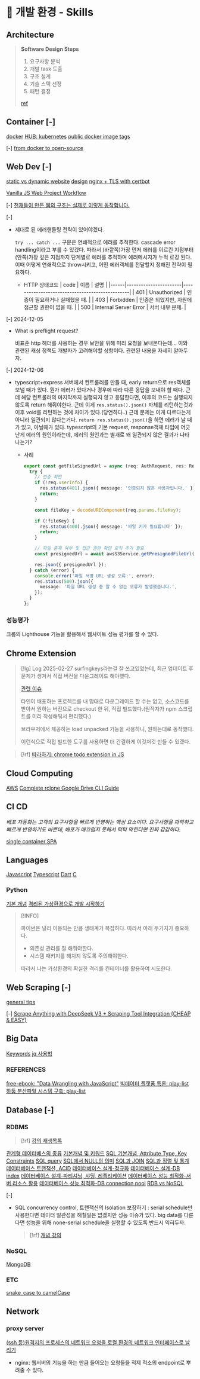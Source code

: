 # 󰏢 개발 환경 - Skills


## Architecture

> **Software Design Steps**
> 
> 1. 요구사항 분석
> 2. 개발 task 도출
> 3. 구조 설계
> 4. 기술 스택 선정
> 5. 패턴 결정
>
> [ref](https://www.youtube.com/watch?v=Z4wJfDl9LtI)


## Container [-] 

[docker](/Area/Programming/Skills/Container/docker)
[HUB: kubernetes](/Area/Programming/Skills/Container/kubernetes/index)
[public docker image tags](/Area/Programming/Skills/Container/public_docker_image_tags)


[-] 
[from docker to open-source](https://www.youtube.com/watch?v=Z5uBcczJxUY)


## Web Dev [-] 

[static vs dynamic website](/Area/Programming/Skills/Web_Dev/static_vs_dynamic_website)
[design](/Area/Programming/Skills/Web_Dev/design)
[nginx + TLS with certbot](/Area/Programming/Skills/Web_Dev/nginx_+_TLS_with_certbot)

[Vanilla JS Web Project Workflow](/Area/Programming/Skills/Web_Dev/Vanilla_JS_Web_Project_Workflow)

[-] 
[천재들이 만든 웹의 구조는 실제로 이렇게 동작합니다.](https://www.youtube.com/watch?v=po5_T3wSPJI)

[-] 
- 제대로 된 에러핸들링 전략이 있어야겠다.

  `try ... catch ...` 구문은 연쇄적으로 에러를 추적한다. cascade error handling이라고 부를 수 있겠다.
  따라서 (바깥쪽)가장 먼저 에러를 이르킨 지점부터 (안쪽)가장 깊은 지점까지 단계별로 에러를 추적하며
  에러메시지가 누적 로깅 된다. 이때 어떻게 연쇄적으로 throw시키고, 어떤 에러객체를 전달할지 정해진
  전략이 필요하다.

  - HTTP 상태코드
    | code | 이름                  | 설명                                           |
    |------|-----------------------|------------------------------------------------|
    | 401  | Unauthorized          | 인증이 필요하거나 실패했을 때.                 |
    | 403  | Forbidden             | 인증은 되었지만, 자원에 접근할 권한이 없을 때. |
    | 500  | Internal Server Error | 서버 내부 문제.                                |

[-] 2024-12-05
- What is preflight request?

  비표준 http 헤더를 사용하는 경우 보안을 위해 미리 요청을 보내본다는데... 이와 관련된 캐싱 정책도
  개발자가 고려해야할 상항이다. 관련된 내용을 자세히 알아두자.

[-] 2024-12-06
- typescript+express 서버에서 컨트롤러를 만들 때, early return으로 res객체를 보낼 때가 있다. 뭔가
에러가 있다거나 경우에 따라 다른 응답을 보내야 할 때다. 근데 해당 컨트롤러의 마지막까지 실행되지
않고 응답한다면, 이후의 코드는 실행되지 않도록 return 해줘야한다. 근데 이게 `res.status().json()`
자체를 리턴하는것과 이후 void를 리턴하는 것에 차이가 있다.(당연하다..) 근데 문제는 이게 다르다는게
아니라 일관되지 않다는거다. `return res.status().json()`을 하면 에러가 날 때가 있고, 아닐때가 있다.
typescript의 기본 request, response객체 타입에 어긋난게 에러의 원인이라는데, 에러의 원인과는 별개로
왜 일관되지 않은 결과가 나타나는가?

  - 사례
    ```typescript
    export const getFileSignedUrl = async (req: AuthRequest, res: Response) => {
      try {
        // 인증 확인
        if (!req.userInfo) {
          res.status(401).json({ message: '인증되지 않은 사용자입니다.' });
          return;
        }

        const fileKey = decodeURIComponent(req.params.fileKey);

        if (!fileKey) {
          res.status(400).json({ message: '파일 키가 필요합니다' });
          return;
        }

        // 파일 존재 여부 및 접근 권한 확인 로직 추가 필요
        const presignedUrl = await awsS3Service.getPresignedFileUrl(fileKey);

        res.json({ presignedUrl });
      } catch (error) {
        console.error('파일 서명 URL 생성 오류:', error);
        res.status(500).json({
          message: '파일 URL 생성 중 알 수 없는 오류가 발생했습니다.',
        });
      }
    };
    ```


### 성능평가

크롬의 Lighthouse 기능을 활용해서 웹사이트 성능 평가를 할 수 있다.



## Chrome Extension

> [!lg] Log 2025-02-27
> surfingkeys라는걸 잘 쓰고있었는데, 최근 업데이트 후 문제가 생겨서 직접 버전을 다운그레이드
> 해야했다.
>
> [관련 이슈](https://github.com/brookhong/Surfingkeys/issues/2244)
>
> 타인이 배포하는 프로젝트를 내 맘대로 다운그레이드 할 수는 없고, 소스코드를 받아서 원하는 버전으로
> checkout 한 뒤, 직접 빌드했다.(원작자가 npm 스크립트를 미리 작성해둬서 편리했다.)
>
> 브라우저에서 제공하는 load unpacked 기능을 사용하니, 원하는대로 동작했다.
>
> 이런식으로 직접 빌드한 도구를 사용하면 더 간결하게 이것저것 만들 수 있겠다.


> [!rf]
> [따라하기: chrome todo extension in JS](https://www.youtube.com/watch?v=ny-L_KLrKIU)


## Cloud Computing

[AWS](/Area/Programming/Skills/Cloud_Computing/AWS)
[Complete rclone Google Drive CLI Guide](/Area/Programming/Skills/Cloud_Computing/Complete_rclone_Google_Drive_CLI_Guide)


## CI CD

_배포 자동화는 고객의 요구사항을 빠르게 반영하는 핵심 요소이다. 요구사항을 파악하고
빠르게 반영하기도 바쁜데, 배포가 매끄럽지 못해서 턱턱 막힌다면 진짜 갑갑하다._

[single container SPA](/Area/Programming/Skills/CI_CD/single_container_SPA)


## Languages

[Javascript](/Area/Programming/Skills/Languages/Javascript)
[Typescript](/Area/Programming/Skills/Languages/Typescript)
[Dart](/Area/Programming/Skills/Languages/Dart)
[C](/Area/Programming/Skills/Languages/C)

### Python

[기본 개념](/Area/Programming/Skills/Languages/Python/기본_개념)
[격리된 가상환경으로 개발 시작하기](/Area/Programming/Skills/Languages/Python/격리된_가상환경으로_개발_시작하기)

  > [!INFO]
  >
  > 파이썬은 널리 이용되는 만큼 생태계가 복잡하다. 따라서 아래 두가지가 중요하다.
  >   - 의존성 관리를 잘 해줘야한다.
  >   - 시스템 패키지를 해치지 않도록 주의해야한다.
  >
  > 따라서 나는 가상환경의 확실한 격리를 컨테이너를 활용하여 시도한다.


## Web Scraping [-] 

[general tips](/Area/Programming/Skills/Web_Scraping/general_tips)


[-] 
[Scrape Anything with DeepSeek V3 + Scraping Tool Integration (CHEAP & EASY)](https://www.youtube.com/watch?v=WkLdLJJzV1k&t=27s)


## Big Data

[Keywords](/Area/Programming/Skills/Big_Data/Keywords)
[jq 사용법](/Area/Programming/Skills/Big_Data/jq_사용법)


### REFERENCES

[free-ebook: "Data Wrangling with JavaScript"](https://www.manning.com/books/data-wrangling-with-javascript?a_aid=datawranglingwithjavascript&a_bid=acc654f9)
[빅데이터 플랫폼 특론: play-list](https://www.youtube.com/playlist?list=PLCsebpDZm0n6HYSDaNxKQYrNrD4Xk9meX)
[하둡 분산파일 시스템 구축: play-list](https://www.youtube.com/watch?v=g6xIMSYjh0w&list=PLY-_9hx4ldZwYOjtfRT0MV2k9JcnTUYW2)



## Database [-] 

### RDBMS

> [!rf]
> [강의 재생목록](https://www.youtube.com/playlist?list=PLcXyemr8ZeoREWGhhZi5FZs6cvymjIBVe)

[관계형 데이터베스의 종류](/Area/Programming/Skills/Database/RDBMS/관계형_데이터베스의_종류)
[기본개념 및 키워드](/Area/Programming/Skills/Database/RDBMS/기본개념_및_키워드)
[SQL 기본개념, Attribute Type, Key Constraints](/Area/Programming/Skills/Database/RDBMS/SQL_기본개념,_Attribute_Type,_Key_Constraints)
[SQL query](/Area/Programming/Skills/Database/RDBMS/SQL_query)
[SQL에서 NULL의 의미](/Area/Programming/Skills/Database/RDBMS/SQL에서_NULL의_의미)
[SQL과 JOIN](/Area/Programming/Skills/Database/RDBMS/SQL과_JOIN)
[SQL과 정렬 및 통계](/Area/Programming/Skills/Database/RDBMS/SQL과_정렬_및_통계)
[데이터베이스 트랜잭션, ACID](/Area/Programming/Skills/Database/RDBMS/데이터베이스_트랜잭션,_ACID)
[데이터베이스 설계-정규화](/Area/Programming/Skills/Database/RDBMS/데이터베이스_설계-정규화)
[데이터베이스 설계-DB index](/Area/Programming/Skills/Database/RDBMS/데이터베이스_설계-DB_index)
[데이터베이스 설계-파티셔닝, 샤딩, 레플리케이션](/Area/Programming/Skills/Database/RDBMS/데이터베이스_설계-파티셔닝,_샤딩,_레플리케이션)
[데이터베이스 성능 최적화-서버 리소스 활용](/Area/Programming/Skills/Database/RDBMS/데이터베이스_성능_최적화-서버_리소스_활용)
[데이터베이스 성능 최적화-DB connection pool](/Area/Programming/Skills/Database/RDBMS/데이터베이스_성능_최적화-DB_connection_pool)
[RDB vs NoSQL](/Area/Programming/Skills/Database/RDBMS/RDB_vs_NoSQL)


[-] 
- SQL concurrency control, 트랜잭션의 Isolation 보장하기
  : serial schedule만 사용한다면 데이터 일관성을 해칠일은 없겠지만 성능 이슈가 있다.
    big data를 다룬다면 성능을 위해 none-serial schedule을 실행할 수 있도록 반드시 익혀두자.
    > [!rf]
    > [개념 강의](https://www.youtube.com/watch?v=DwRN24nWbEc&list=PLcXyemr8ZeoREWGhhZi5FZs6cvymjIBVe&index=15)


### NoSQL

[MongoDB](/Area/Programming/Skills/Database/NoSQL/MongoDB)



### ETC

[snake_case to camelCase](/Area/Programming/Skills/Database/ETC/snake_case_to_camelCase)


## Network

### proxy server


[(ssh 등)원격지의 프로세스의 네트워크 요청을 로컬 환경의 네트워크 인터페이스로 날리기](/Area/Programming/Skills/Network/proxy_server/원격지의_프로세스의_네트워크_요청을_로컬_환경의_네트워크_인터페이스로_날리기)
- nginx:
  웹서버의 기능을 하는 만큼 들어오는 요청들을 적제 적소의 endpoint로 뿌려줄 수 있다.
